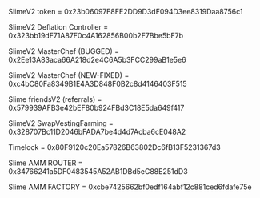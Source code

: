 SlimeV2 token = 0x23b06097F8FE2DD9D3dF094D3ee8319Daa8756c1

SlimeV2 Deflation Controller = 0x323bb19dF71A87F0c4A162856B00b2F7Bbe5bF7b

SlimeV2 MasterChef (BUGGED)  = 0x2Ee13A83aca66A218d2e4C6A5b3FCC299aB1e5e6

SlimeV2 MasterChef (NEW-FIXED)  = 0xc4bC80Fa8349B1E4A3D848F0B2c8d4146403F515

Slime friendsV2 (referrals) = 0x579939AFB3e42bEF80b924FBd3C18E5da649f417

SlimeV2 SwapVestingFarming = 0x328707Bc11D2046bFADA7be4d4d7Acba6cE048A2

Timelock = 0x80F9120c20Ea57826B63802Dc6fB13F5231367d3

Slime AMM ROUTER = 0x34766241a5DF0483545A52AB1DBd5eC88E251dD3

Slime AMM FACTORY = 0xcbe7425662bf0edf164abf12c881ced6fdafe75e
